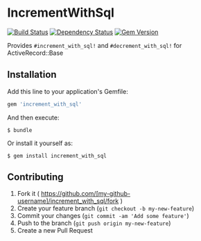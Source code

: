 # IncrementWithSql

[![Build Status](https://secure.travis-ci.org/mrkamel/increment_with_sql.png?branch=master)](http://travis-ci.org/mrkamel/increment_with_sql)
[![Dependency Status](https://gemnasium.com/mrkamel/increment_with_sql.png?travis)](https://gemnasium.com/mrkamel/increment_with_sql)
[![Gem Version](https://badge.fury.io/rb/increment_with_sql.svg)](http://badge.fury.io/rb/increment_with_sql)

Provides `#increment_with_sql!` and `#decrement_with_sql!` for ActiveRecord::Base

## Installation

Add this line to your application's Gemfile:

```ruby
gem 'increment_with_sql'
```

And then execute:

    $ bundle

Or install it yourself as:

    $ gem install increment_with_sql

## Contributing

1. Fork it ( https://github.com/[my-github-username]/increment_with_sql/fork )
2. Create your feature branch (`git checkout -b my-new-feature`)
3. Commit your changes (`git commit -am 'Add some feature'`)
4. Push to the branch (`git push origin my-new-feature`)
5. Create a new Pull Request

